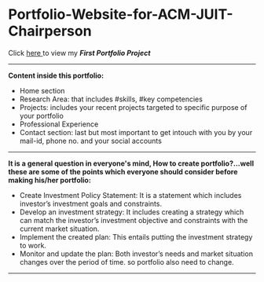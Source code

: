 # Portfolio-Website-for-ACM-JUIT-Chairperson

Click <a href = "https://shivansh-thakur.github.io/Portfolio-Website-for-ACM-JUIT-Chairperson/"> here </a> to view my <strong><i>First Portfolio Project</i></strong> 
<hr>
<strong>Content inside this portfolio:</strong>

<ul>
  <li>Home section</li>
  <li>Research Area: that includes #skills, #key competencies</li>
  <li>Projects: includes your recent projects targeted to specific purpose of your portfolio</li>
  <li>Professional Experience</li>
  <li>Contact section: last but most important to get intouch with you by your mail-id, phone no. and your social accounts</li>
</ul>
<hr>
<strong>It is a general question in everyone's mind, How to create portfolio?...well these are some of the points which everyone should consider before making his/her portfolio:</strong>

<ul>
  <li>Create Investment Policy Statement: It is a statement which includes investor’s investment goals and constraints.</li>
  <li>Develop an investment strategy: It includes creating a strategy which can match the investor’s investment objective and constraints with the current market situation.</li>
  <li> Implement the created plan: This entails putting the investment strategy to work.</li>
  <li>Monitor and update the plan: Both investor’s needs and market situation changes over the period of time. so portfolio also need to change.</li>
</ul>
<hr>
